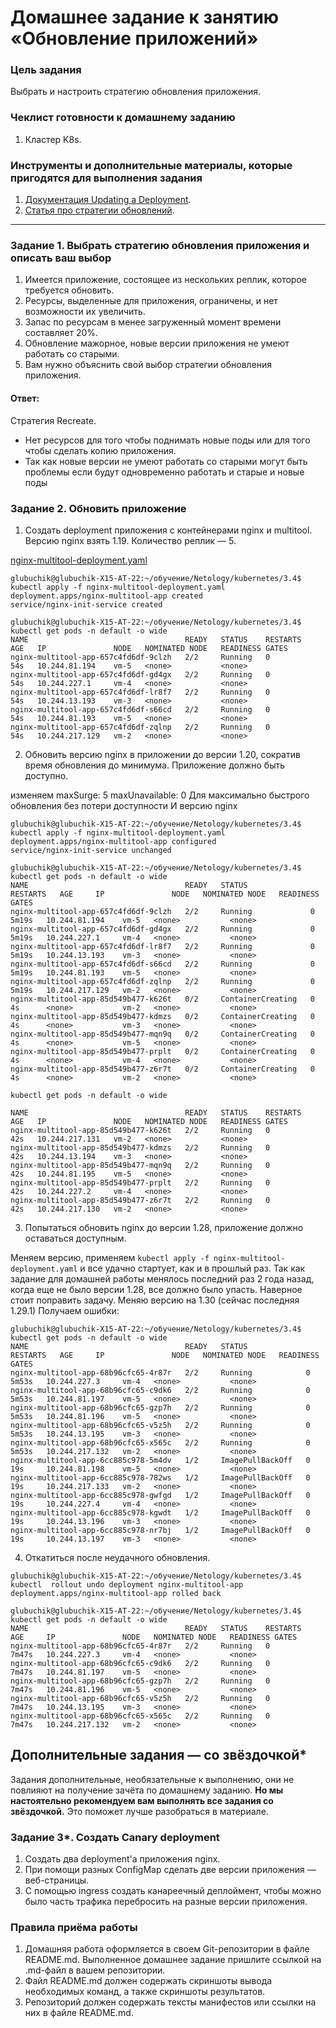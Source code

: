 # Домашнее задание к занятию «Обновление приложений»

### Цель задания

Выбрать и настроить стратегию обновления приложения.

### Чеклист готовности к домашнему заданию

1. Кластер K8s.

### Инструменты и дополнительные материалы, которые пригодятся для выполнения задания

1. [Документация Updating a Deployment](https://kubernetes.io/docs/concepts/workloads/controllers/deployment/#updating-a-deployment).
2. [Статья про стратегии обновлений](https://habr.com/ru/companies/flant/articles/471620/).

-----

### Задание 1. Выбрать стратегию обновления приложения и описать ваш выбор

1. Имеется приложение, состоящее из нескольких реплик, которое требуется обновить.
2. Ресурсы, выделенные для приложения, ограничены, и нет возможности их увеличить.
3. Запас по ресурсам в менее загруженный момент времени составляет 20%.
4. Обновление мажорное, новые версии приложения не умеют работать со старыми.
5. Вам нужно объяснить свой выбор стратегии обновления приложения.

#### Ответ: 
Стратегия Recreate. 
- Нет ресурсов для того чтобы поднимать новые поды или для того чтобы сделать копию приложения.
- Так как новые версии не умеют работать со старыми могут быть проблемы если будут одновременно работать и старые и новые поды

### Задание 2. Обновить приложение

1. Создать deployment приложения с контейнерами nginx и multitool. Версию nginx взять 1.19. Количество реплик — 5.

[nginx-multitool-deployment.yaml](nginx-multitool-deployment.yaml)

```
glubuchik@glubuchik-X15-AT-22:~/обучение/Netology/kubernetes/3.4$ kubectl apply -f nginx-multitool-deployment.yaml 
deployment.apps/nginx-multitool-app created
service/nginx-init-service created

glubuchik@glubuchik-X15-AT-22:~/обучение/Netology/kubernetes/3.4$ kubectl get pods -n default -o wide
NAME                                   READY   STATUS    RESTARTS   AGE   IP               NODE   NOMINATED NODE   READINESS GATES
nginx-multitool-app-657c4fd6df-9clzh   2/2     Running   0          54s   10.244.81.194    vm-5   <none>           <none>
nginx-multitool-app-657c4fd6df-gd4gx   2/2     Running   0          54s   10.244.227.1     vm-4   <none>           <none>
nginx-multitool-app-657c4fd6df-lr8f7   2/2     Running   0          54s   10.244.13.193    vm-3   <none>           <none>
nginx-multitool-app-657c4fd6df-s66cd   2/2     Running   0          54s   10.244.81.193    vm-5   <none>           <none>
nginx-multitool-app-657c4fd6df-zqlnp   2/2     Running   0          54s   10.244.217.129   vm-2   <none>           <none>
```
2. Обновить версию nginx в приложении до версии 1.20, сократив время обновления до минимума. Приложение должно быть доступно.

изменяем 
      maxSurge: 5
      maxUnavailable: 0
Для максимально быстрого обновления без потери доступности
И версию nginx
```
glubuchik@glubuchik-X15-AT-22:~/обучение/Netology/kubernetes/3.4$ kubectl apply -f nginx-multitool-deployment.yaml 
deployment.apps/nginx-multitool-app configured
service/nginx-init-service unchanged

glubuchik@glubuchik-X15-AT-22:~/обучение/Netology/kubernetes/3.4$ kubectl get pods -n default -o wide
NAME                                   READY   STATUS              RESTARTS   AGE     IP               NODE   NOMINATED NODE   READINESS GATES
nginx-multitool-app-657c4fd6df-9clzh   2/2     Running             0          5m19s   10.244.81.194    vm-5   <none>           <none>
nginx-multitool-app-657c4fd6df-gd4gx   2/2     Running             0          5m19s   10.244.227.1     vm-4   <none>           <none>
nginx-multitool-app-657c4fd6df-lr8f7   2/2     Running             0          5m19s   10.244.13.193    vm-3   <none>           <none>
nginx-multitool-app-657c4fd6df-s66cd   2/2     Running             0          5m19s   10.244.81.193    vm-5   <none>           <none>
nginx-multitool-app-657c4fd6df-zqlnp   2/2     Running             0          5m19s   10.244.217.129   vm-2   <none>           <none>
nginx-multitool-app-85d549b477-k626t   0/2     ContainerCreating   0          4s      <none>           vm-2   <none>           <none>
nginx-multitool-app-85d549b477-kdmzs   0/2     ContainerCreating   0          4s      <none>           vm-3   <none>           <none>
nginx-multitool-app-85d549b477-mqn9q   0/2     ContainerCreating   0          4s      <none>           vm-5   <none>           <none>
nginx-multitool-app-85d549b477-prplt   0/2     ContainerCreating   0          4s      <none>           vm-4   <none>           <none>
nginx-multitool-app-85d549b477-z6r7t   0/2     ContainerCreating   0          4s      <none>           vm-2   <none>           <none>

kubectl get pods -n default -o wide

NAME                                   READY   STATUS    RESTARTS   AGE   IP               NODE   NOMINATED NODE   READINESS GATES
nginx-multitool-app-85d549b477-k626t   2/2     Running   0          42s   10.244.217.131   vm-2   <none>           <none>
nginx-multitool-app-85d549b477-kdmzs   2/2     Running   0          42s   10.244.13.194    vm-3   <none>           <none>
nginx-multitool-app-85d549b477-mqn9q   2/2     Running   0          42s   10.244.81.195    vm-5   <none>           <none>
nginx-multitool-app-85d549b477-prplt   2/2     Running   0          42s   10.244.227.2     vm-4   <none>           <none>
nginx-multitool-app-85d549b477-z6r7t   2/2     Running   0          42s   10.244.217.130   vm-2   <none>           <none>
```

3. Попытаться обновить nginx до версии 1.28, приложение должно оставаться доступным.

Меняем версию, применяем `kubectl apply -f nginx-multitool-deployment.yaml` и все удачно стартует, как и в прошлый раз. Так как задание для домашней работы менялось последний раз 2 года назад, когда еще не было версии 1.28, все должно было упасть. Наверное стоит поправить задачу.
Меняю версию на 1.30 (сейчас последняя 1.29.1)
Получаем ошибки:
```
glubuchik@glubuchik-X15-AT-22:~/обучение/Netology/kubernetes/3.4$ kubectl get pods -n default -o wide
NAME                                   READY   STATUS             RESTARTS   AGE     IP               NODE   NOMINATED NODE   READINESS GATES
nginx-multitool-app-68b96cfc65-4r87r   2/2     Running            0          5m53s   10.244.227.3     vm-4   <none>           <none>
nginx-multitool-app-68b96cfc65-c9dk6   2/2     Running            0          5m53s   10.244.81.197    vm-5   <none>           <none>
nginx-multitool-app-68b96cfc65-gzp7h   2/2     Running            0          5m53s   10.244.81.196    vm-5   <none>           <none>
nginx-multitool-app-68b96cfc65-v5z5h   2/2     Running            0          5m53s   10.244.13.195    vm-3   <none>           <none>
nginx-multitool-app-68b96cfc65-x565c   2/2     Running            0          5m53s   10.244.217.132   vm-2   <none>           <none>
nginx-multitool-app-6cc885c978-5m4dv   1/2     ImagePullBackOff   0          19s     10.244.81.198    vm-5   <none>           <none>
nginx-multitool-app-6cc885c978-782ws   1/2     ImagePullBackOff   0          19s     10.244.217.133   vm-2   <none>           <none>
nginx-multitool-app-6cc885c978-gwfgd   1/2     ImagePullBackOff   0          19s     10.244.227.4     vm-4   <none>           <none>
nginx-multitool-app-6cc885c978-kgwdt   1/2     ImagePullBackOff   0          19s     10.244.13.196    vm-3   <none>           <none>
nginx-multitool-app-6cc885c978-nr7bj   1/2     ImagePullBackOff   0          19s     10.244.13.197    vm-3   <none>           <none>
```

4. Откатиться после неудачного обновления.
```
glubuchik@glubuchik-X15-AT-22:~/обучение/Netology/kubernetes/3.4$ kubectl  rollout undo deployment nginx-multitool-app 
deployment.apps/nginx-multitool-app rolled back

glubuchik@glubuchik-X15-AT-22:~/обучение/Netology/kubernetes/3.4$ kubectl get pods -n default -o wide
NAME                                   READY   STATUS    RESTARTS   AGE     IP               NODE   NOMINATED NODE   READINESS GATES
nginx-multitool-app-68b96cfc65-4r87r   2/2     Running   0          7m47s   10.244.227.3     vm-4   <none>           <none>
nginx-multitool-app-68b96cfc65-c9dk6   2/2     Running   0          7m47s   10.244.81.197    vm-5   <none>           <none>
nginx-multitool-app-68b96cfc65-gzp7h   2/2     Running   0          7m47s   10.244.81.196    vm-5   <none>           <none>
nginx-multitool-app-68b96cfc65-v5z5h   2/2     Running   0          7m47s   10.244.13.195    vm-3   <none>           <none>
nginx-multitool-app-68b96cfc65-x565c   2/2     Running   0          7m47s   10.244.217.132   vm-2   <none>           <none>
```

## Дополнительные задания — со звёздочкой*

Задания дополнительные, необязательные к выполнению, они не повлияют на получение зачёта по домашнему заданию. **Но мы настоятельно рекомендуем вам выполнять все задания со звёздочкой.** Это поможет лучше разобраться в материале.   

### Задание 3*. Создать Canary deployment

1. Создать два deployment'а приложения nginx.
2. При помощи разных ConfigMap сделать две версии приложения — веб-страницы.
3. С помощью ingress создать канареечный деплоймент, чтобы можно было часть трафика перебросить на разные версии приложения.

### Правила приёма работы

1. Домашняя работа оформляется в своем Git-репозитории в файле README.md. Выполненное домашнее задание пришлите ссылкой на .md-файл в вашем репозитории.
2. Файл README.md должен содержать скриншоты вывода необходимых команд, а также скриншоты результатов.
3. Репозиторий должен содержать тексты манифестов или ссылки на них в файле README.md.
